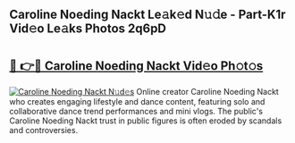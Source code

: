 ## Caroline Noeding Nackt Le𝚊k𝚎d N𝚞𝚍e - Part-K1r Vid𝚎o Le𝚊ks Photos 2q6pD

# <h2><a href="http://fb3ekj.evod.top/?m=Caroline+Noeding+Nackt">🔗 👉🔴 Caroline Noeding Nackt Vid𝚎o Ph𝚘t𝚘s</a></h2>

[![Caroline Noeding Nackt N𝚞d𝚎s](https://i.imgur.com/8V9OHl7.gif)](http://fb3ekj.evod.top/?m=Caroline+Noeding+Nackt)
Online creator Caroline Noeding Nackt who creates engaging lifestyle and dance content, featuring solo and collaborative dance trend performances and mini vlogs. The public's Caroline Noeding Nackt trust in public figures is often eroded by scandals and controversies. 
